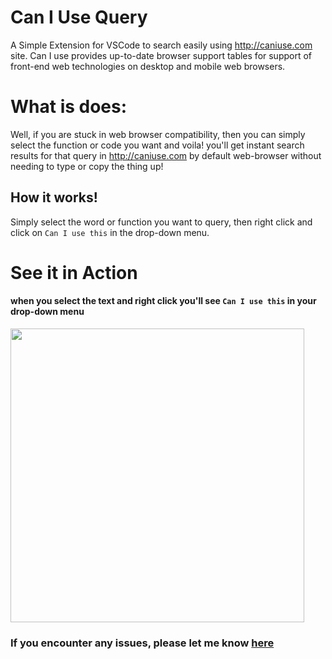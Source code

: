 # Can I Use Query
A Simple Extension for VSCode to search easily using http://caniuse.com site. Can I use provides up-to-date browser support tables for support of front-end web technologies on desktop and mobile web browsers.

# What is does:
Well, if you are stuck in web browser compatibility, then you can simply select the function or code you want and voila! you'll get instant search results for that query in http://caniuse.com by default web-browser without needing to type or copy the thing up!

## How it works!
Simply select the word or function you want to query, then right click and click on `Can I use this` in the drop-down menu.

# See it in Action
#### when you select the text and right click you'll see `Can I use this` in your drop-down menu

<img src="https://s1.ax1x.com/2020/10/24/BER9BV.png" width="470" border="0">


### If you encounter any issues, please let me know [here](http://bbs.91wc.net/caniuse-query)
